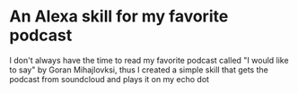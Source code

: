 # An Alexa skill for my favorite podcast

I don't always have the time to read my favorite podcast called "I would like to say" by Goran Mihajlovksi, thus I created a simple skill that gets the podcast from soundcloud and plays it on my echo dot
